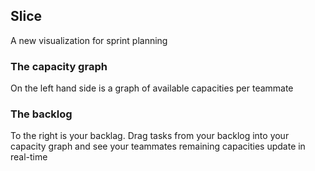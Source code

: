 ## Slice

A new visualization for sprint planning

### The capacity graph

On the left hand side is a graph of available capacities per teammate

### The backlog

To the right is your backlag. Drag tasks from your backlog into your capacity graph and see your teammates remaining capacities update in real-time